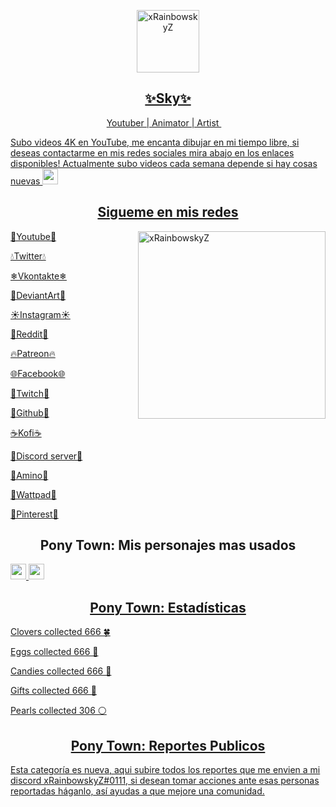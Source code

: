 <a href="https://twitter.com/xRainbowskyZ">
<p align="center">
 <img width="100px" src="https://media.discordapp.net/attachments/778418574221115413/882457233156345947/1630464587524.png?width=811&height=811" align="center" alt=" xRainbowskyZ" />
 <h2 align="center">✨Sky✨</h2>
 <p align="center">Youtuber | Animator | Artist <img src="https://verified-badge.vedb.me/wp-content/uploads/2020/07/Facebook-Logo-Verified-Badge-PNG.png" width="13px"> </p>
</p>


Subo videos 4K en YouTube, me encanta dibujar en mi tiempo libre, si deseas contactarme en mis redes sociales mira abajo en los enlaces disponibles! Actualmente subo videos cada semana depende si hay cosas nuevas <img src="https://cdn.discordapp.com/emojis/833722678719545425.gif?v=1" width="25px">  

 <h2 align="center">Sigueme en mis redes</h2>

<a href="https://twitter.com/xRainbowskyZ">
<img align="right" alt="xRainbowskyZ" src="https://cdn.discordapp.com/attachments/778418574221115413/907650611686801458/1001.png" width="300" height="300" />

[🍎Youtube🍎](https://youtube.com/c/xRainbowSkyZ)

[💧Twitter💧](https://twitter.com/xRainbowskyZ)

[❄Vkontakte❄](https://vk.com/xrainbowskyz)

[🌲DeviantArt🌲](https://www.deviantart.com/xrainbowskyz)

[☀️Instagram☀️](https://www.instagram.com/xrainbowskyz/)

[🍅Reddit🍅](https://www.reddit.com/user/xRainbowskyZ)

[🔥Patreon🔥](https://www.patreon.com/xRainbowskyZ/creators)

[🌐Facebook🌐](https://facebook.com/xRainbowskyZ)

[🔮Twitch🔮](https://www.twitch.tv/xRainbowskyZ)

[🍇Github🍇](https://www.github.com/xRainbowskyZ)

[☕Kofi☕](https://ko-fi.com/xrainbowskyz)

[👑Discord server👑](https://discord.com/invite/YSxTNaYFK2)

[🌸Amino🌸](https://aminoapps.com/u/xRainbowskyZ)

[📙Wattpad📙](https://www.wattpad.com/user/xRainbowskyZ)

[📍Pinterest📍](https://www.pinterest.com/xrainbowskyz/)


<h2 align="center">Pony Town: Mis personajes mas usados</h2>

<a href="https://twitter.com/xRainbowskyZ">
<img src="https://media.discordapp.net/attachments/778418574221115413/869589018621382707/ab43fb6e86d0aa4eb99232efc9326450f5759b74204b60dce05d83a52194b73b0101.png" width="25px"> <img src="https://media.discordapp.net/attachments/778418574221115413/869588764211687454/1617654029437.png" width="25px"> 

<h2 align="center">Pony Town: Estadísticas</h2>

Clovers collected 666 🍀 

Eggs collected 666 🥚 

Candies collected 666 🍬 

Gifts collected 666 🎁 

Pearls collected 306 ⚪ 

<h2 align="center">Pony Town: Reportes Publicos</h2>
Esta categoría es nueva, aqui subire todos los reportes que me envien
a mi discord xRainbowskyZ#0111, si desean tomar acciones ante esas personas reportadas
háganlo, así ayudas a que mejore una comunidad.

<!---
xRainbowskyZ/xRainbowskyZ is a ✨ special ✨ repository because its `README.md` (this file) appears on your GitHub profile.
You can click the Preview link to take a look at your changes.
--->
